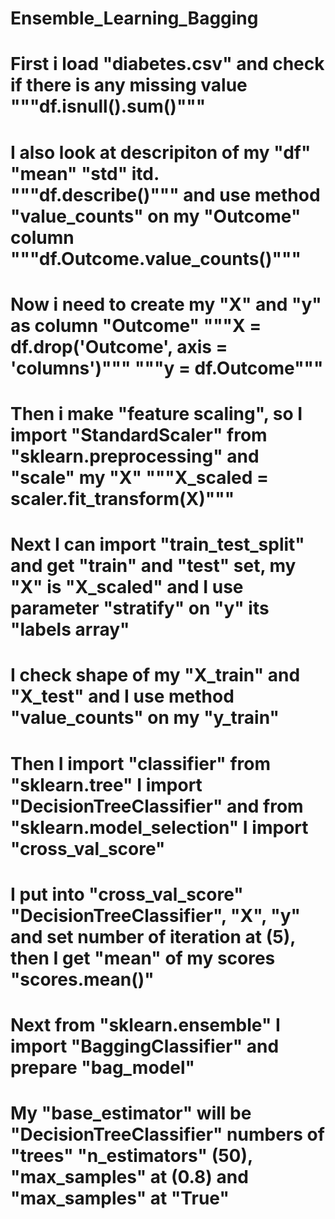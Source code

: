 # Ensemble_Learning_Bagging
# First i load "diabetes.csv" and check if there is any missing value """df.isnull().sum()"""
# I also look at descripiton of my "df" "mean" "std" itd. """df.describe()""" and use method "value_counts" on my "Outcome" column """df.Outcome.value_counts()"""
# Now i need to create my "X" and "y" as column "Outcome" """X = df.drop('Outcome', axis = 'columns')""" """y = df.Outcome"""
# Then i make "feature scaling", so I import "StandardScaler" from "sklearn.preprocessing" and "scale" my "X" """X_scaled = scaler.fit_transform(X)"""
# Next I can import "train_test_split" and get "train" and "test" set, my "X" is "X_scaled" and I use parameter "stratify" on "y" its "labels array"
# I check shape of my "X_train" and "X_test" and I use method "value_counts" on my "y_train"
# Then I import "classifier" from "sklearn.tree" I import "DecisionTreeClassifier" and from "sklearn.model_selection" I import "cross_val_score"
# I put into "cross_val_score" "DecisionTreeClassifier", "X", "y" and set  number of iteration at (5), then I get "mean" of my scores "scores.mean()"
# Next from "sklearn.ensemble" I import "BaggingClassifier" and prepare "bag_model"
# My "base_estimator" will be "DecisionTreeClassifier" numbers of "trees" "n_estimators" (50), "max_samples" at (0.8) and "max_samples" at "True"
